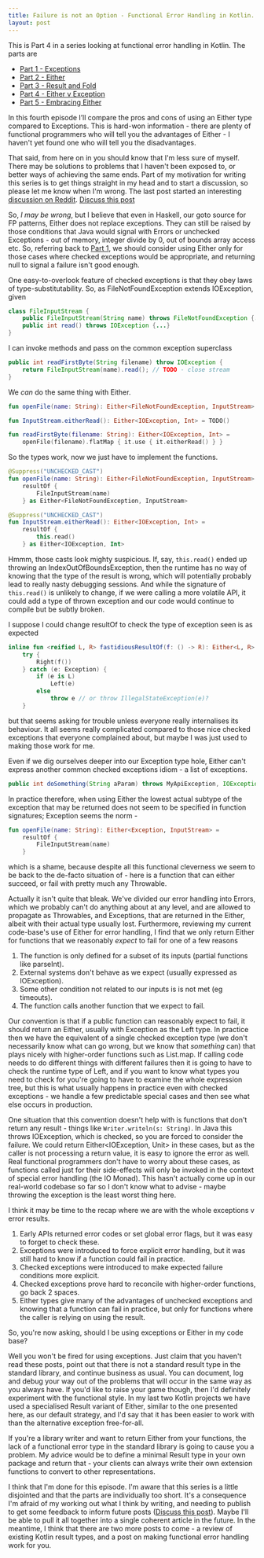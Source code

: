 ```yaml
---
title: Failure is not an Option - Functional Error Handling in Kotlin. Part 4 - Either v Exception
layout: post
---
```

This is Part 4 in a series looking at functional error handling in Kotlin. The parts are

* [Part 1 - Exceptions](failure-is-not-an-option-part-1.html)
* [Part 2 - Either](failure-is-not-an-option-part-2.html)
* [Part 3 - Result and Fold](failure-is-not-an-option-part-3.html)
* [Part 4 - Either v Exception](failure-is-not-an-option-part-4.html)
* [Part 5 - Embracing Either](failure-is-not-an-option-part-5.html)

In this fourth episode I’ll compare the pros and cons of using an Either type compared to Exceptions. This is hard-won information - there are plenty of functional programmers who will tell you the advantages of Either - I haven't yet found one who will tell you the disadvantages.

That said, from here on in you should know that I'm less sure of myself. There may be solutions to problems that I haven't been exposed to, or better ways of achieving the same ends. Part of my motivation for writing this series is to get things straight in my head and to start a discussion, so please let me know when I'm wrong. The last post started an interesting [discussion on Reddit](https://www.reddit.com/r/Kotlin/comments/8dmc5i/functional_error_handling_in_kotlin_part_3_result/). [Discuss this post](https://www.reddit.com/r/Kotlin/comments/8ej18c/functional_error_handling_in_kotlin_part_4_either/)

So, *I may be wrong*, but I believe that even in Haskell, our goto source for FP patterns, Either does not replace exceptions. They can still be raised by those conditions that Java would signal with Errors or unchecked Exceptions - out of memory, integer divide by 0, out of bounds array access etc. So, referring back to [Part 1](failure-is-not-an-option-part-1.html), we should consider using Either only for those cases where checked exceptions would be appropriate, and returning null to signal a failure isn't good enough.

One easy-to-overlook feature of checked exceptions is that they obey laws of type-substitutability. So, as FileNotFoundException extends IOException, given

```java
class FileInputStream {
    public FileInputStream(String name) throws FileNotFoundException {...}
    public int read() throws IOException {...}
}
```

I can invoke methods and pass on the common exception superclass

```java
public int readFirstByte(String filename) throw IOException {
    return FileInputStream(name).read(); // TODO - close stream
}
```

We *can* do the same thing with Either.

```kotlin
fun openFile(name: String): Either<FileNotFoundException, InputStream> = TODO()

fun InputStream.eitherRead(): Either<IOException, Int> = TODO()

fun readFirstByte(filename: String): Either<IOException, Int> =
    openFile(filename).flatMap { it.use { it.eitherRead() } }
```

So the types work, now we just have to implement the functions.

```kotlin
@Suppress("UNCHECKED_CAST")
fun openFile(name: String): Either<FileNotFoundException, InputStream> =
    resultOf {
        FileInputStream(name)
    } as Either<FileNotFoundException, InputStream>

@Suppress("UNCHECKED_CAST")
fun InputStream.eitherRead(): Either<IOException, Int> =
    resultOf {
        this.read()
    } as Either<IOException, Int>
```

Hmmm, those casts look mighty suspicious. If, say, `this.read()` ended up throwing an IndexOutOfBoundsException, then the runtime has no way of knowing that the type of the result is wrong, which will potentially probably lead to really nasty debugging sessions. And while the signature of `this.read()` is unlikely to change, if we were calling a more volatile API, it could add a type of thrown exception and our code would continue to compile but be subtly broken.

I suppose I could change resultOf to check the type of exception seen is as expected

```kotlin
inline fun <reified L, R> fastidiousResultOf(f: () -> R): Either<L, R> =
    try {
        Right(f())
    } catch (e: Exception) {
        if (e is L)
            Left(e)
        else
            throw e // or throw IllegalStateException(e)?
    }
```

but that seems asking for trouble unless everyone really internalises its behaviour. It all seems really complicated compared to those nice checked exceptions that everyone complained about, but maybe I was just used to making those work for me.

Even if we dig ourselves deeper into our Exception type hole, Either can't express another common checked exceptions idiom - a list of exceptions.

```java
public int doSomething(String aParam) throws MyApiException, IOException { ... }
```

In practice therefore, when using Either the lowest actual subtype of the exception that may be returned does not seem to be specified in function signatures; Exception seems the norm -

```kotlin
fun openFile(name: String): Either<Exception, InputStream> =
    resultOf {
        FileInputStream(name)
    }
```

which is a shame, because despite all this functional cleverness we seem to be back to the de-facto situation of  - here is a function that can either succeed, or fail with pretty much any Throwable.

Actually it isn't quite that bleak. We've divided our error handling into Errors, which we probably can't do anything about at any level, and are allowed to propagate as Throwables, and Exceptions, that are returned in the Either, albeit with their actual type usually lost. Furthermore, reviewing my current code-base's use of Either for error handling, I find that we only return Either for functions that we reasonably *expect* to fail for one of a few reasons

1. The function is only defined for a subset of its inputs (partial functions like parseInt).
2. External systems don't behave as we expect (usually expressed as IOException).
3. Some other condition not related to our inputs is is not met (eg timeouts).
4. The function calls another function that we expect to fail.

Our convention is that if a public function can reasonably expect to fail, it should return an Either, usually with Exception as the Left type. In practice then we have the equivalent of a single checked exception type (we don't necessarily know what can go wrong, but we know that *something* can) that plays nicely with higher-order functions such as List.map. If calling code needs to do different things with different failures then it is going to have to check the runtime type of Left, and if you want to know what types you need to check for you're going to have to examine the whole expression tree, but this is what usually happens in practice even with checked exceptions - we handle a few predictable special cases and then see what else occurs in production.

One situation that this convention doesn't help with is functions that don't return any result - things like `Writer.writeln(s: String)`. In Java this throws IOException, which is checked, so you are forced to consider the failure. We could return Either<IOException, Unit> in these cases, but as the caller is not processing a return value, it is easy to ignore the error as well. Real functional programmers don't have to worry about these cases, as functions called just for their side-effects will only be invoked in the context of special error handling (the IO Monad). This hasn't actually come up in our real-world codebase so far so I don't know what to advise - maybe throwing the exception is the least worst thing here.

I think it may be time to the recap where we are with the whole exceptions v error results.

1. Early APIs returned error codes or set global error flags, but it was easy to forget to check these.
2. Exceptions were introduced to force explicit error handling, but it was still hard to know if a function could fail in practice.
3. Checked exceptions were introduced to make expected failure conditions more explicit.
4. Checked exceptions prove hard to reconcile with higher-order functions, go back 2 spaces.
5. Either types give many of the advantages of unchecked exceptions and knowing that a function can fail in practice, but only for functions where the caller is relying on using the result.

So, you're now asking, should I be using exceptions or Either in my code base?

Well you won't be fired for using exceptions. Just claim that you haven't read these posts, point out that there is not a standard result type in the standard library, and continue business as usual. You can document, log and debug your way out of the problems that will occur in the same way as you always have. If you'd like to raise your game though, then I'd definitely experiment with the functional style. In my last two Kotlin projects we have used a specialised Result variant of Either, similar to the one presented here, as our default strategy, and I'd say that it has been easier to work with than the alternative exception free-for-all.

If you're a library writer and want to return Either from your functions, the lack of a functional error type in the standard library is going to cause you a problem. My advice would be to define a minimal Result type in your own package and return that - your clients can always write their own extension functions to convert to other representations.

I think that I'm done for this episode. I'm aware that this series is a little disjointed and that the parts are individually too short. It's a consequence I'm afraid of my working out what I think by writing, and needing to publish to get some feedback to inform future posts ([Discuss this post](https://www.reddit.com/r/Kotlin/comments/8ej18c/functional_error_handling_in_kotlin_part_4_either/)). Maybe I'll be able to pull it all together into a single coherent article in the future. In the meantime, I think that there are two more posts to come - a review of existing Kotlin result types, and a post on making functional error handling work for you.

